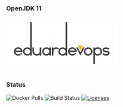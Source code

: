### OpenJDK 11

![Logo](./assets/logo.jpg)

### Status
<img alt="Docker Pulls" src="https://img.shields.io/docker/pulls/eduardevops/dockerized-openjdk11-alpine" style="max-width:100%;"> <img alt="Build Status" src="https://img.shields.io/docker/image-size/eduardevops/dockerized-openjdk11-alpine" style="max-width:100%;"> <a href="https://www.gnu.org/licenses/gpl-3.0/"> <img alt="Licenses" src="https://img.shields.io/badge/License-GPLv3-blue.svg" style="max-width:100%;"> </a>
